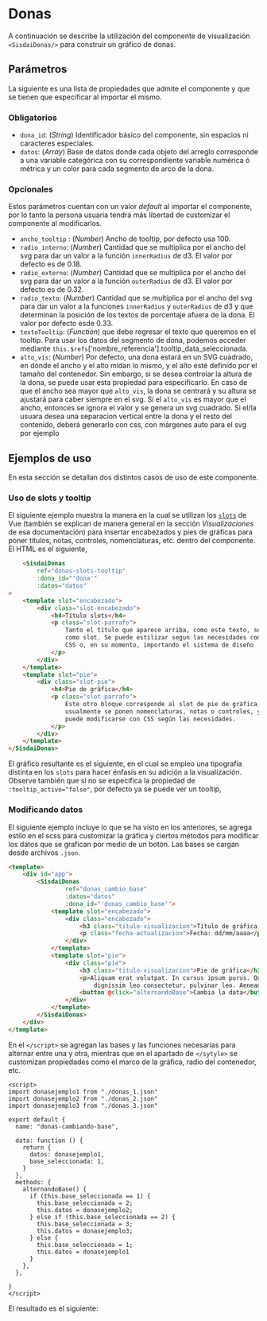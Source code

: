 # Donas

A continuación se describe la utilización del componente de visualización `<SisdaiDonas/>` para construir un gráfico de 
donas.

## Parámetros

La siguiente es una lista de propiedades que admite el componente y que se tienen que especificar al importar el mismo.

### Obligatorios

* `dona_id`: (_String_) Identificador básico del componente, sin espacios ni caracteres especiales.
* `datos`: (_Array_) Base de datos donde cada objeto del arreglo corresponde a una variable categórica con su
    correspondiente variable numérica ó métrica y un color para cada segmento de arco de la dona. 

### Opcionales

Estos parámetros cuentan con un valor _default_ al importar el componente, por lo tanto la persona usuaria tendrá más
libertad de customizar el componente al modificarlos.

* `ancho_tooltip` : (_Number_) Ancho de tooltip, por defecto usa 100.
* `radio_interno`: (_Number_) Cantidad que se multiplica por el ancho del svg para dar un valor a la función
  `innerRadius` de d3. El valor por defecto es de 0.18.
* `radio_externo`: (_Number_) Cantidad que se multiplica por el ancho del svg para dar un valor a la función
    `outerRadius` de d3. El valor por defecto es de 0.32.
* `radio_texto`: (_Number_) Cantidad que se multiplica por el ancho del svg para dar un valor a la funciones
  `innerRadius` y `outerRadius` de d3 y que determinan la posición de los textos de porcentaje afuera de la dona. El 
  valor por defecto esde 0.33.
* `textoTooltip`: (_Function_) que debe regresar el texto que queremos en el tooltip. Para usar los datos del segmento de dona, podemos acceder mediante `this.$refs`['nombre_referencia'].tooltip_data_seleccionada.
* `alto_vis`: (_Number_) Por defecto, una dona estará en un SVG cuadrado, en dónde el ancho y el alto midan lo mismo, y el alto esté definido por el tamaño del contenedor. Sin embargo, si se desea controlar la altura de la dona, se puede usar esta propiedad para especificarlo. En caso de que el ancho sea mayor que `alto_vis`, la dona se centrará y su altura se ajustará para caber siempre en el svg. Si el `alto_vis` es mayor que el ancho, entonces se ignora el valor y se genera un svg cuadrado. Si el/la usuara desea una separacion vertical entre la dona y el resto del contenido, deberá generarlo con css, con márgenes auto para el svg por ejemplo 
 
## Ejemplos de uso

En esta sección se detallan dos distintos casos de uso de este componente.

### Uso de slots y tooltip

El siguiente ejemplo muestra la manera en la cual se utilizan los
[`slots`](https://vuejs.org/guide/components/slots.html) de Vue (también se explican de manera general en la sección
_Visualizaciones_ de esa documentación) para insertar encabezados y pies de gráficas para poner títulos, notas,
controles, nomenclaturas, etc. dentro del componente. El HTML es el siguiente,

```html
    <SisdaiDonas
        ref="donas-slots-tooltip"
        :dona_id="'dona'"
        :datos="datos"
>
    <template slot="encabezado">
        <div class="slot-encabezado">
            <h4>Título slots</h4>
            <p class="slot-parrafo">
                Tanto el título que aparece arriba, como este texto, se integran
                como slot. Se puede estilizar segun las necesidades con un poco de
                CSS o, en su momento, importando el sistema de diseño
            </p>
        </div>
    </template>
    <template slot="pie">
        <div class="slot-pie">
            <h4>Pie de gráfica</h4>
            <p class="slot-parrafo">
                Este otro bloque corresponde al slot de pie de gráfica, en donde
                usualmente se ponen nomenclaturas, notas o controles, y también
                puede modificarse con CSS según las necesidades.
            </p>
        </div>
    </template>
</SisdaiDonas>
```

El gráfico resultante es el siguiente, en el cual se empleo una tipografía distinta en los `slots` para hacer énfasis en
su adición a la visualización. Observe también que si no se especifica la propiedad de
`:tooltip_activo="false"`, por defecto ya se puede ver un tooltip,

<donas-slots-tooltip/>


### Modificando datos

El siguiente ejemplo incluye lo que se ha visto en los anteriores, se agrega estilo en el scss para customizar la
gráfica y ciertos métodos para modificar los datos que se grafican por medio de un botón. Las bases se cargan desde
archivos `.json`.

```html
<template>
    <div id="app">
        <SisdaiDonas
                ref="donas_cambio_base"
                :datos="datos"
                :dona_id="'donas_cambio_base'">
            <template slot="encabezado">
                <div class="encabezado">
                    <h3 class="titulo-visualizacion">Título de gráfica con cambio de datos</h3>
                    <p class="fecha-actualizacion">Fecha: dd/mm/aaaa</p>
                </div>
            </template>
            <template slot="pie">
                <div class="pie">
                    <h3 class="titulo-visualizacion">Pie de gráfica</h3>
                    <p>Aliquam erat volutpat. In cursus ipsum purus. Quisque a pellentesque justo. Donec nec justo sodales,
                        dignissim leo consectetur, pulvinar leo. Aenean sodales a lacus eget porta.</p>
                    <button @click="alternandoBase">Cambia la data</button>
                </div>
            </template>
        </SisdaiDonas>
    </div>
</template>
```
En el `</script>` se agregan las bases y las funciones necesarias para alternar entre una y otra, mientras que en el
apartado de `</sytyle>` se customizan propiedades como el marco de la gráfica, radio del contenedor, etc.

```vue
<script>
import donasejemplo1 from "./donas_1.json"
import donasejemplo2 from "./donas_2.json"
import donasejemplo3 from "./donas_3.json"

export default {
  name: "donas-cambiando-base",

  data: function () {
    return {
      datos: donasejemplo1,
      base_seleccionada: 1,
    }
  },
  methods: {
    alternandoBase() {
      if (this.base_seleccionada == 1) {
        this.base_seleccionada = 2;
        this.datos = donasejemplo2;
      } else if (this.base_seleccionada == 2) {
        this.base_seleccionada = 3;
        this.datos = donasejemplo3;
      } else {
        this.base_seleccionada = 1;
        this.datos = donasejemplo1
      }
    },
  },

}
</script>
```

El resultado es el siguiente:

<donas-cambiando-base/>